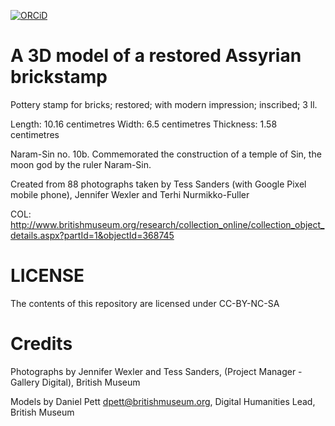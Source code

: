  [![ORCiD](https://img.shields.io/badge/ORCiD-0000--0002--0246--2335-green.svg)](http://orcid.org/0000-0002-0246-2335)

# A 3D model of a restored Assyrian brickstamp

Pottery stamp for bricks; restored; with modern impression; inscribed; 3 ll.

Length: 10.16 centimetres
Width: 6.5 centimetres
Thickness: 1.58 centimetres

Naram-Sin no. 10b. Commemorated the construction of a temple of Sin, the moon god by the ruler Naram-Sin.

Created from 88 photographs taken by Tess Sanders (with Google Pixel mobile phone), Jennifer Wexler and Terhi Nurmikko-Fuller

COL: http://www.britishmuseum.org/research/collection_online/collection_object_details.aspx?partId=1&objectId=368745

# LICENSE
The contents of this repository are licensed under CC-BY-NC-SA

# Credits
Photographs by Jennifer Wexler and Tess Sanders, (Project Manager - Gallery Digital), British Museum

Models by Daniel Pett <dpett@britishmuseum.org>, Digital Humanities Lead, British Museum
